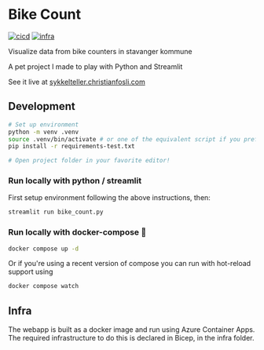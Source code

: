 # Bike Count

[![cicd](https://github.com/christianfosli/bike-count/actions/workflows/cicd.yaml/badge.svg)](https://github.com/christianfosli/bike-count/actions/workflows/cicd.yaml)
[![infra](https://github.com/christianfosli/bike-count/actions/workflows/infra.yaml/badge.svg)](https://github.com/christianfosli/bike-count/actions/workflows/infra.yaml)

Visualize data from bike counters in stavanger kommune

A pet project I made to play with Python and Streamlit

See it live at [sykkelteller.christianfosli.com](https://sykkelteller.christianfosli.com)

## Development

```sh
# Set up environment
python -m venv .venv
source .venv/bin/activate # or one of the equivalent script if you prefer powershell / windows
pip install -r requirements-test.txt

# Open project folder in your favorite editor!
```

### Run locally with python / streamlit

First setup environment following the above instructions, then:

```sh
streamlit run bike_count.py
```

### Run locally with docker-compose :whale:

```sh
docker compose up -d
```

Or if you're using a recent version of compose you can run with hot-reload support using

```sh
docker compose watch
```

## Infra

The webapp is built as a docker image and run using Azure Container Apps.
The required infrastructure to do this is declared in Bicep, in the infra folder.
